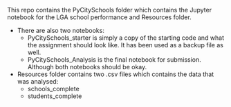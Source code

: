 This repo contains the PyCitySchools folder which contains the Jupyter notebook for the LGA school performance and Resources folder.
- There are also two notebooks:
    - PyCitySchools_starter is simply a copy of the starting code and what the assignment should look like. It has been used as a backup file as well.
    - PyCitySchools_Analysis is the final notebook for submission. Although both notebooks should be okay.
- Resources folder contains two .csv files which contains the data that was analysed:
    - schools_complete
    - students_complete
